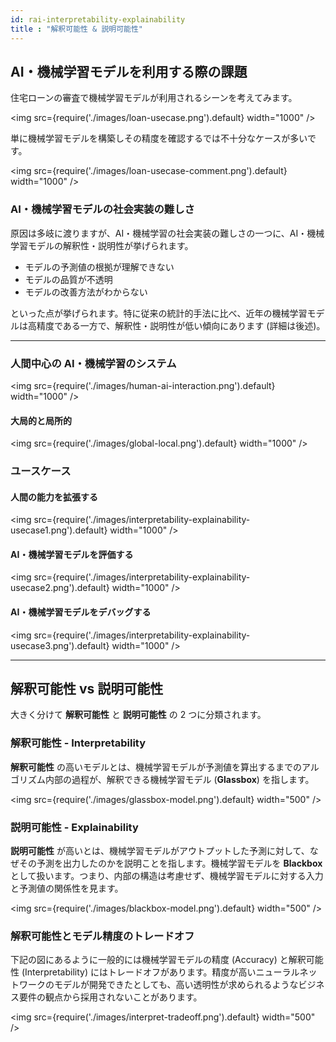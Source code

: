 ```yaml
---
id: rai-interpretability-explainability
title : "解釈可能性 & 説明可能性"
---
```

## AI・機械学習モデルを利用する際の課題

住宅ローンの審査で機械学習モデルが利用されるシーンを考えてみます。

<img
  src={require('./images/loan-usecase.png').default}
  width="1000"
/>

単に機械学習モデルを構築しその精度を確認するでは不十分なケースが多いです。

<img
  src={require('./images/loan-usecase-comment.png').default}
  width="1000"
/>


### AI・機械学習モデルの社会実装の難しさ
原因は多岐に渡りますが、AI・機械学習の社会実装の難しさの一つに、AI・機械学習モデルの解釈性・説明性が挙げられます。

- モデルの予測値の根拠が理解できない
- モデルの品質が不透明
- モデルの改善方法がわからない

といった点が挙げられます。特に従来の統計的手法に比べ、近年の機械学習モデルは高精度である一方で、解釈性・説明性が低い傾向にあります (詳細は後述)。

---
### 人間中心の AI・機械学習のシステム
<img
  src={require('./images/human-ai-interaction.png').default}
  width="1000"
/>


#### 大局的と局所的
<img
  src={require('./images/global-local.png').default}
  width="1000"
/>

### ユースケース
#### 人間の能力を拡張する
<img
  src={require('./images/interpretability-explainability-usecase1.png').default}
  width="1000"
/>

#### AI・機械学習モデルを評価する
<img
  src={require('./images/interpretability-explainability-usecase2.png').default}
  width="1000"
/>

#### AI・機械学習モデルをデバッグする
<img
  src={require('./images/interpretability-explainability-usecase3.png').default}
  width="1000"
/>

---
## 解釈可能性 vs 説明可能性
大きく分けて **解釈可能性** と **説明可能性** の 2 つに分類されます。

### 解釈可能性 - Interpretability
**解釈可能性** の高いモデルとは、機械学習モデルが予測値を算出するまでのアルゴリズム内部の過程が、解釈できる機械学習モデル (**Glassbox**) を指します。

<img src={require('./images/glassbox-model.png').default} width="500" /><br/>

### 説明可能性 - Explainability
**説明可能性** が高いとは、機械学習モデルがアウトプットした予測に対して、なぜその予測を出力したのかを説明ことを指します。機械学習モデルを **Blackbox** として扱います。つまり、内部の構造は考慮せず、機械学習モデルに対する入力と予測値の関係性を見ます。

<img src={require('./images/blackbox-model.png').default} width="500" /><br/>

### 解釈可能性とモデル精度のトレードオフ

下記の図にあるように一般的には機械学習モデルの精度 (Accuracy) と解釈可能性 (Interpretability) にはトレードオフがあります。精度が高いニューラルネットワークのモデルが開発できたとしても、高い透明性が求められるようなビジネス要件の観点から採用されないことがあります。

<img src={require('./images/interpret-tradeoff.png').default} width="500" /><br/>